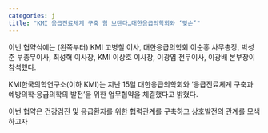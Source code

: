 ```yaml
---
categories: j
title: "KMI 응급진료체계 구축 힘 보탠다…대한응급의학회와 ‘맞손’"
---
```

이번 협약식에는 (왼쪽부터) KMI&nbsp;고병철 이사,&nbsp;대한응급의학회 이순홍 사무총장,&nbsp;박성준 부총무이사,&nbsp;최성혁 이사장, KMI&nbsp;이상호 이사장,&nbsp;이광엽 전무이사,&nbsp;이광배 본부장이 참석했다.



KMI한국의학연구소(이하 KMI)는 지난 15일 대한응급의학회와 &lsquo;응급진료체계 구축과 예방의학&middot;응급의학의 발전&rsquo;을 위한 업무협약을 체결했다고 밝혔다.

이번 협약은&nbsp;건강검진 및 응급환자를 위한 협력관계를 구축하고 상호발전의 관계를 모색하고자